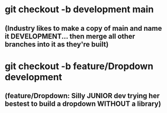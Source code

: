 # git checkout -b development main

## (Industry likes to make a copy of main and name it DEVELOPMENT... then merge all other branches into it as they're built)

# git checkout -b feature/Dropdown development

## (feature/Dropdown: Silly JUNIOR dev trying her bestest to build a dropdown WITHOUT a library)
